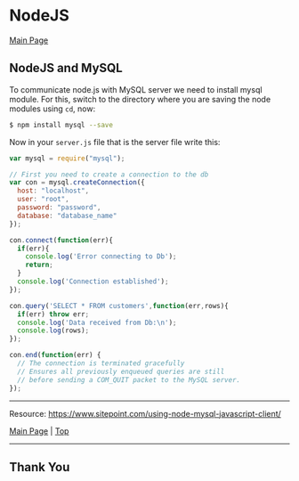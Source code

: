 <a id="top"></a>

# NodeJS

[Main Page](README.md)

## NodeJS and MySQL

To communicate node.js with MySQL server we need to install mysql module. For this, switch to the directory where you are saving the node modules using `cd`, now:

```sh
$ npm install mysql --save
```

Now in your `server.js` file that is the server file write this:

```javascript
var mysql = require("mysql");

// First you need to create a connection to the db
var con = mysql.createConnection({
  host: "localhost",
  user: "root",
  password: "password",
  database: "database_name"
});

con.connect(function(err){
  if(err){
    console.log('Error connecting to Db');
    return;
  }
  console.log('Connection established');
});

con.query('SELECT * FROM customers',function(err,rows){
  if(err) throw err;
  console.log('Data received from Db:\n');
  console.log(rows);
});

con.end(function(err) {
  // The connection is terminated gracefully
  // Ensures all previously enqueued queries are still
  // before sending a COM_QUIT packet to the MySQL server.
});
```


---

Resource: https://www.sitepoint.com/using-node-mysql-javascript-client/

[Main Page](README.md) | [Top](#top)

---

## Thank You
